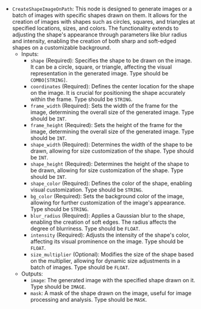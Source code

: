 - `CreateShapeImageOnPath`: This node is designed to generate images or a batch of images with specific shapes drawn on them. It allows for the creation of images with shapes such as circles, squares, and triangles at specified locations, sizes, and colors. The functionality extends to adjusting the shape's appearance through parameters like blur radius and intensity, enabling the creation of both sharp and soft-edged shapes on a customizable background.
    - Inputs:
        - `shape` (Required): Specifies the shape to be drawn on the image. It can be a circle, square, or triangle, affecting the visual representation in the generated image. Type should be `COMBO[STRING]`.
        - `coordinates` (Required): Defines the center location for the shape on the image. It is crucial for positioning the shape accurately within the frame. Type should be `STRING`.
        - `frame_width` (Required): Sets the width of the frame for the image, determining the overall size of the generated image. Type should be `INT`.
        - `frame_height` (Required): Sets the height of the frame for the image, determining the overall size of the generated image. Type should be `INT`.
        - `shape_width` (Required): Determines the width of the shape to be drawn, allowing for size customization of the shape. Type should be `INT`.
        - `shape_height` (Required): Determines the height of the shape to be drawn, allowing for size customization of the shape. Type should be `INT`.
        - `shape_color` (Required): Defines the color of the shape, enabling visual customization. Type should be `STRING`.
        - `bg_color` (Required): Sets the background color of the image, allowing for further customization of the image's appearance. Type should be `STRING`.
        - `blur_radius` (Required): Applies a Gaussian blur to the shape, enabling the creation of soft edges. The radius affects the degree of blurriness. Type should be `FLOAT`.
        - `intensity` (Required): Adjusts the intensity of the shape's color, affecting its visual prominence on the image. Type should be `FLOAT`.
        - `size_multiplier` (Optional): Modifies the size of the shape based on the multiplier, allowing for dynamic size adjustments in a batch of images. Type should be `FLOAT`.
    - Outputs:
        - `image`: The generated image with the specified shape drawn on it. Type should be `IMAGE`.
        - `mask`: A mask of the shape drawn on the image, useful for image processing and analysis. Type should be `MASK`.
